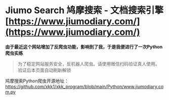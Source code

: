 # Jiumo Search 鸠摩搜索 - 文档搜索引擎 [https://www.jiumodiary.com/](https://www.jiumodiary.com/)

**由于最近这个网站增加了反爬虫功能，影响到了我，于是我便进行了一次Python爬虫实练**  

> 为了稳定网站服务安全，反机器人爬虫。请使用微信扫码验证真人使用。 验证后本页面自动刷新解锁  

鸠摩搜索Python爬虫开源地址：<https://github.com/xkk1/xkk_program/blob/main/Python/www.jiumodiary.com.py>  
 
